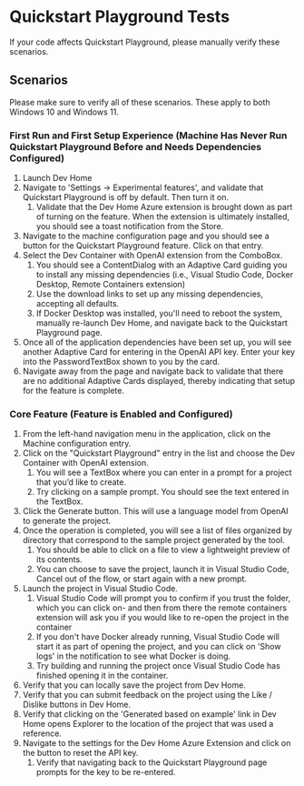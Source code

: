 # Quickstart Playground Tests
If your code affects Quickstart Playground, please manually verify these scenarios.

## Scenarios
Please make sure to verify all of these scenarios. These apply to both Windows 10 and Windows 11.

### First Run and First Setup Experience (Machine Has Never Run Quickstart Playground Before and Needs Dependencies Configured)
1. Launch Dev Home
1. Navigate to 'Settings -> Experimental features', and validate that Quickstart Playground is off by default. Then turn it on.
    1. Validate that the Dev Home Azure extension is brought down as part of turning on the feature. When the extension is ultimately installed, you should see a toast notification from the Store.
1. Navigate to the machine configuration page and you should see a button for the Quickstart Playground feature. Click on that entry. 
1. Select the Dev Container with OpenAI extension from the ComboBox.
    1. You should see a ContentDialog with an Adaptive Card guiding you to install any missing dependencies (i.e., Visual Studio Code, Docker Desktop, Remote Containers extension)
    1. Use the download links to set up any  missing dependencies, accepting all defaults.
    1. If Docker Desktop was installed, you'll need to reboot the system, manually re-launch Dev Home, and navigate back to the Quickstart Playground page. 
1. Once all of the application dependencies have been set up, you will see another Adaptive Card for entering in the OpenAI API key. Enter your key into the PasswordTextBox shown to you by the card.
1. Navigate away from the page and navigate back to validate that there are no additional Adaptive Cards displayed, thereby indicating that setup for the feature is complete.

### Core Feature (Feature is Enabled and Configured)
1. From the left-hand navigation menu in the application, click on the Machine configuration entry.  
1. Click on the "Quickstart Playground" entry in the list and choose the Dev Container with OpenAI extension.
    1. You will see a TextBox where you can enter in a prompt for a project that you’d like to create. 
    1. Try clicking on a sample prompt. You should see the text entered in the TextBox.   
1. Click the Generate button. This will use a language model from OpenAI to generate the project.  
1. Once the operation is completed, you will see a list of files organized by directory that correspond to the sample project generated by the tool.   
    1. You should be able to click on a file to view a lightweight preview of its contents.  
    1. You can choose to save the project, launch it in Visual Studio Code, Cancel out of the flow, or start again with a new prompt.  
1. Launch the project in Visual Studio Code. 
    1. Visual Studio Code will prompt you to confirm if you trust the folder, which you can click on- and then from there the remote containers extension will ask you if you would like to re-open the project in the container
    1. If you don't have Docker already running, Visual Studio Code will start it as part of opening the project, and you can click on 'Show logs' in the notification to see what Docker is doing. 
    1. Try building and running the project once Visual Studio Code has finished opening it in the container. 
1. Verify that you can locally save the project from Dev Home.
1. Verify that you can submit feedback on the project using the Like / Dislike buttons in Dev Home.
1. Verify that clicking on the 'Generated based on example' link in Dev Home opens Explorer to the location of the project that was used a reference.
1. Navigate to the settings for the Dev Home Azure Extension and click on the button to reset the API key.
    1. Verify that navigating back to the Quickstart Playground page prompts for the key to be re-entered.